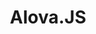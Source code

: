 ---
home: true
title: Alova.JS
heroImage: /logo.svg
heroText: Alova.JS
tagline: MVVM库的请求场景管理库
actions:
  - text: 示例
    link: /zh/example/init-page.html
    type: primary

  - text: 开始
    link: /zh/overview/

features:
  - title: 多框架支持
    details: alova通过states hook的设计将框架依赖分离，一套代码同时支持React/React Native/Vue/Svelte，或更多...

  - title: 实时自动管理状态
    details: 您的一切请求数据和状态都将由alova管理，您只需直接使用即可

  - title: 简单且熟悉
    details: 与axios相似的api设计，让您上手更简单熟悉

  - title: 轻量级
    details: 压缩版只有4kb，只有axios的40%

  - title: 简化请求逻辑
    details: 声明式请求实现，无需您编写请求数据和状态，以及特定场景下的请求代码

  - title: 与任意请求库协作
    details: 不管您喜欢使用axios、superagent，还是浏览器的fetch-api，alova都可以不失特性地完美兼容

  - title: 多策略缓存服务端数据
    details: 提供内存模式、持久化模式等多种服务端数据缓存策略，提升用户体验，同时降低服务端压力

  - title: 更安全的乐观更新
    details: alova实现了后台轮询机制，即使重新进入仍有效，直到请求成功，并配合独有的延迟数据更新机制，保证了乐观更新的安全性

  - title: 数据预拉取
    details: 在任何情况下自定义提前拉取接口数据，这意味着用户可以更快看到信息，无需等待

  - title: Typescript支持
    details: 如果您喜欢使用typescript，alova的一切都将是类型化的

  - title: 离线提交
    details: 独有的请求缓存，即使在离线下也让请求具有可用性，而不打断正在使用的用户

  - title: Tree shaking支持
    details: alova未使用到的api将不会打包进生产包，这意味着alova的生产体积往往小于4kb

prev: false
next: false
comment: false
editLink: false
---
